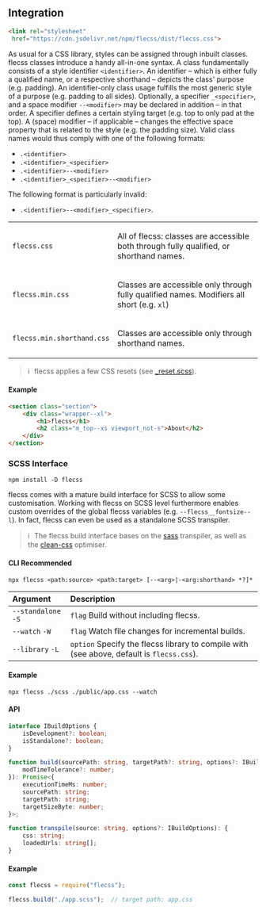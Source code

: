 ## Integration

``` html
<link rel="stylesheet"
 href="https://cdn.jsdelivr.net/npm/flecss/dist/flecss.css">
```

As usual for a CSS library, styles can be assigned through inbuilt classes. flecss classes introduce a handy all-in-one syntax. A class fundamentally consists of a style identifier `<identifier>`. An identifier – which is either fully a qualified name, or a respective shorthand – depicts the class' purpose (e.g. padding). An identifier-only class usage fulfills the most generic style of a purpose (e.g. padding to all sides). Optionally, a specifier `_<specifier>`, and a space modifier `--<modifier>` may be declared in addition – in that order. A specifier defines a certain styling target (e.g. top to only pad at the top). A (space) modifier – if applicable – changes the effective space property that is related to the style (e.g. the padding size). Valid class names would thus comply with one of the following formats:

- `.<identifier>`
- `.<identifier>_<specifier>`
- `.<identifier>--<modifier>`
- `.<identifier>_<specifier>--<modifier>`

The following format is particularly invalid:

- `.<identifier>--<modifier>_<specifier>`.

<table>
    <tr>
        <td><code>flecss.css</code></td>
        <td>
            <p>All of flecss: classes are accessible both through fully qualified, or shorthand names.</p>
        </td>
    </tr>
    <tr>
        <td><code>flecss.min.css</code></td>
        <td>
            <p>Classes are accessible only through fully qualified names. Modifiers all short (e.g. <code>xl</code>)</p>
        </td>
    </tr>
    <tr>
        <td><code>flecss.min.shorthand.css</code></td>
        <td>
            <p>Classes are accessible only through shorthand names.</p>
        </td>
    </tr>
</table>

> ℹ️ &hairsp; flecss applies a few CSS resets (see <a href="https://github.com/t-ski/flecss/blob/main/src/core/foundation/_reset.scss" target="_blank">_reset.scss</a>).

#### Example

``` html
<section class="section">
    <div class="wrapper--xl">
        <h1>flecss</h1>
        <h2 class="m_top--xs viewport_not-s">About</h2>
    </div>
</section>
```

### SCSS Interface

``` console
npm install -D flecss
```

flecss comes with a mature build interface for SCSS to allow some customisation. Working with flecss on SCSS level furthermore enables custom overrides of the global flecss variables (e.g. `--flecss__fontsize--l`). In fact, flecss can even be used as a standalone SCSS transpiler.

> ℹ️ &hairsp; The flecss build interface bases on the <a href="https://github.com/sass/dart-sass" target="_blank">sass</a> transpiler, as well as the <a href="https://github.com/clean-css/clean-css" target="_blank">clean-css</a> optimiser.

#### <span>CLI</span> <b class="badge">Recommended</b>

``` console
npx flecss <path:source> <path:target> [--<arg>|-<arg:shorthand> *?]*
```

| Argument | Description |
| :- | :- |
| `--standalone` `-S` | `flag` Build without including flecss. |
| `--watch` `-W` | `flag` Watch file changes for incremental builds. |
| `--library` `-L` | `option` Specify the flecss library to compile with (see above, default is `flecss.css`). |

#### Example

``` console
npx flecss ./scss ./public/app.css --watch
```

#### API

``` ts
interface IBuildOptions {
    isDevelopment?: boolean;
    isStandalone?: boolean;
}
```

``` ts
function build(sourcePath: string, targetPath?: string, options?: IBuildOptions & {
    modTimeTolerance?: number;
}): Promise<{
    executionTimeMs: number;
    sourcePath: string;
    targetPath: string;
    targetSizeByte: number;
}>;
```

``` ts
function transpile(source: string, options?: IBuildOptions): {
    css: string;
    loadedUrls: string[];
}
```

#### Example

``` js
const flecss = require("flecss");

flecss.build("./app.scss");  // target path: app.css
```